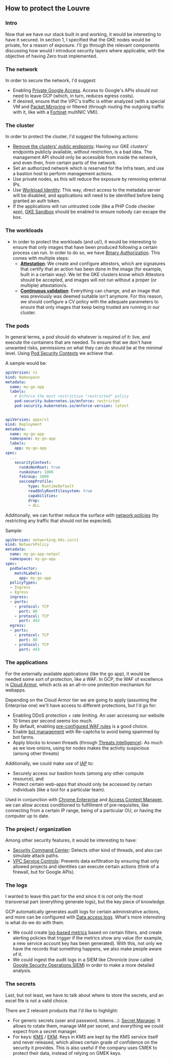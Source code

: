 ## How to protect the Louvre

### Intro

Now that we have our stack built in and working, it would be interesting to have it secured. In section 1, I specified that the GKE nodes would be private, for a reason of exposure. I'll go through the relevant components discussing how would I introduce security layers where applicable, with the objective of having Zero trust implemented.

### The network

In order to secure the network, I'd suggest:

- Enabling [Private Google Access](https://docs.cloud.google.com/vpc/docs/private-google-access). Access to Google's APIs should not need to leave GCP (which, in turn, reduces egress costs).
- If desired, ensure that the VPC's traffic is either analyzed (with a special VM and [Packet Mirroring](https://cloud.google.com/vpc/docs/packet-mirroring) or filtered (through routing the outgoing traffic with it, like with a [Fortinet](https://cloud.google.com/fortinet?hl=en) multiNIC VM)).

### The cluster
In order to protect the cluster, I'd suggest the following actions:

- [Remove the clusters' public endpoints](https://cloud.google.com/kubernetes-engine/docs/how-to/latest/network-isolation): Having our GKE clusters' endpoints publicly available, without restriction, is a bad idea. The management API should only be accessible from inside the network, and even then, from certain parts of the network.
- Set an authorized network which is reserved for the Infra team, and use a bastion host to perform management actions.
- Use private nodes, as this will reduce the exposure by removing external IPs.
- Use [Workload Identity](https://docs.cloud.google.com/kubernetes-engine/docs/how-to/workload-identity): This way, direct access to the metadata server will be disabled, and applications will need to be identified before being granted an auth token.
- If the applications will run untrusted code (like a PHP Code checker app), [GKE Sandbox](https://docs.cloud.google.com/kubernetes-engine/docs/how-to/sandbox-pods) should be enabled to ensure nobody can escape the box.

### The workloads

- In order to protect the workloads (and us!), it would be interesting to ensure that only images that have been produced following a certain process can run. In order to do so, we have [Binary Authorization](https://docs.cloud.google.com/binary-authorization/docs/overview). This comes with multiple steps:
  - **[Attestation](https://docs.cloud.google.com/binary-authorization/docs/attestations)**: We create and configure attestors, which are signatures that certify that an action has been done in the image (for example, built in a certain way). We let the GKE clusters know which Attestors should be accepted, and images will not run without a proper (or multiple) attestation/s.
  - **[Continuous validation](https://docs.cloud.google.com/binary-authorization/docs/overview-cv)**: Everything can change, and an image that was previously was deemed suitable isn't anymore. For this reason, we should configure a CV policy with the adequate parameters to ensure that only images that keep being trusted are running in our cluster.

### The pods

In general terms, a pod should do whatever is required of it: live, and execute the containers that are needed. To ensure that we don't have unwanted risks, permissions on what they can do should be at the minimal level. Using [Pod Security Contexts](https://kubernetes.io/docs/tasks/configure-pod-container/security-context/#set-the-security-context-for-a-pod) we achieve that. 

A sample would be:

```yaml
apiVersion: v1
kind: Namespace
metadata:
  name: my-go-app
  labels:
    # Enforce the most restrictive "restricted" policy
    pod-security.kubernetes.io/enforce: restricted
    pod-security.kubernetes.io/enforce-version: latest


apiVersion: apps/v1
kind: Deployment
metadata:
  name: my-go-app
  namespace: my-go-app
  labels:
    app: my-go-app
spec:
  ...      
    securityContext:
      runAsNonRoot: true
      runAsUser: 1000
      fsGroup: 1000
      seccompProfile:
          type: RuntimeDefault
          readOnlyRootFilesystem: true
          capabilities:
          drop:
          - ALL
```

Additionally, we can further reduce the surface with [network policies](https://kubernetes.io/docs/concepts/services-networking/network-policies/) (by restricting any traffic that should not be expected).

Sample:

```yaml
apiVersion: networking.k8s.io/v1
kind: NetworkPolicy
metadata:
  name: my-go-app-netpol
  namespace: my-go-app
spec:
  podSelector:
    matchLabels:
      app: my-go-app
  policyTypes:
  - Ingress
  - Egress
  ingress:
  - ports:
    - protocol: TCP
      port: 80
    - protocol: TCP
      port: 443
  egress:
  - ports:
    - protocol: TCP
      port: 80
    - protocol: TCP
      port: 443
```

### The applications

For the externally available applications (like the go app), it would be needed some sort of protection, like a WAF. In GCP, the WAF of excellence is [Cloud Armor](https://cloud.google.com/armor/docs/security-policy-overview), which acts as an all-in-one protection mechanism for webapps.

Depending on the Cloud Armor tier we are going to apply (assuming the Enterprise one) we'll have access to different protections, but I'd go for:

- Enabling DDoS protection + rate limiting. An user accessing our website 10 times per second seems too much.
- By default, enabling [pre-configured WAF rules](https://cloud.google.com/armor/docs/waf-rules) is a good choice.
- Enable [bot management](https://cloud.google.com/armor/docs/bot-management) with Re-captcha to avoid being spammed by bot farms.
- Apply blocks to known threads (through [Threats intelligence](https://cloud.google.com/armor/docs/threat-intelligence)). As much as we love onions, using tor nodes makes the activity suspicious (among other threats)

Additionally, we could make use of [IAP](https://cloud.google.com/iap/docs/managing-access) to:
- Securely access our bastion hosts (among any other compute resource), and
- Protect certain web-apps that should only be accessed by certain individuals (like a tool for a particular team). 

Used in conjunction with [Chrome Enterprise](https://docs.cloud.google.com/chrome-enterprise-premium/docs/security-gateway-private-web-apps) and [Access Context Manager](https://cloud.google.com/access-context-manager/docs/overview), we can allow access conditioned to fulfillment of pre-requisites, like connecting from a certain IP range, being of a particular OU, or having the computer up to date.


### The project / organization

Among other security features, it would be interesting to have:

- [Security Command Center](https://cloud.google.com/security-command-center/docs/how-to-use-security-command-center): Detects other kind of threads, and also can simulate attack paths.
- [VPC Service Controls](https://cloud.google.com/vpc-service-controls/docs/overview): Prevents data exfiltration by ensuring that only allowed projects and identities can execute certain actions (think of a firewall, but for Google APIs).

### The logs
I wanted to leave this part for the end since it is not only the most transversal part (everything generate logs), but the key piece of knowledge.

GCP automatically generates audit logs for certain administrative actions, and more can be configured with [Data access logs](https://docs.cloud.google.com/logging/docs/audit/configure-data-access). What's more interesting is what do we do with them. 

- We could create [log-based metrics](https://docs.cloud.google.com/logging/docs/logs-based-metrics) based on certain filters, and create alerting policies that trigger if the metrics show any value (for example, a new service account key has been generated). With this, not only we have the records that something happens, we also make people aware of it.
- We could ingest the audit logs in a SIEM like Chronicle (now called [Google Security Operations SIEM](https://cloud.google.com/chronicle/docs/overview)) in order to make a more detailed analysis.

### The secrets
Last, but not least, we have to talk about where to store the secrets, and an excel file is not a valid choice.

There are 2 relevant products that I'd like to highlight:

- For generic secrets (user and password, tokens...): [Secret Manager](https://cloud.google.com/secret-manager/docs/overview). It allows to rotate them, manage IAM per secret, and everything we could expect from a secret manager.
- For keys: [KMS](https://docs.cloud.google.com/kms/docs/key-management-service) / [EKM](https://cloud.google.com/kms/docs/ekm). Keys in KMS are kept by the KMS service itself and never released, which allows certain grade of confidence on the security it provides. This is also useful if the company uses CMEK to protect their data, instead of relying on GMEK keys.